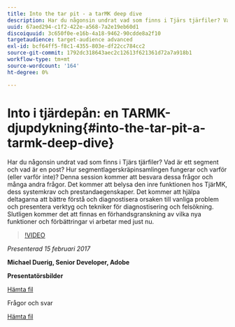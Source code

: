 ```yaml
---
title: Into the tar pit - a tarMK deep dive
description: Har du någonsin undrat vad som finns i Tjärs tjärfiler? Vad är ett segment och vad är en post? Hur segmentlagerskräpinsamlingen fungerar och varför (eller varför inte)? Denna session besvarar dessa frågor och många andra frågor.
uuid: 67aed294-c1f2-422e-a568-7a2e19eb60d1
discoiquuid: 3c650f0e-e16b-4a18-9462-90cdde8a2f10
targetaudience: target-audience advanced
exl-id: bcf64ff5-f8c1-4355-803e-df22cc784cc2
source-git-commit: 1792dc318643aec2c12613f621361d72a7a918b1
workflow-type: tm+mt
source-wordcount: '164'
ht-degree: 0%

---
```


# Into i tjärdepån: en TARMK-djupdykning{#into-the-tar-pit-a-tarmk-deep-dive}

Har du någonsin undrat vad som finns i Tjärs tjärfiler? Vad är ett segment och vad är en post? Hur segmentlagerskräpinsamlingen fungerar och varför (eller varför inte)? Denna session kommer att besvara dessa frågor och många andra frågor. Det kommer att belysa den inre funktionen hos TjärMK, dess systemkrav och prestandaegenskaper. Det kommer att hjälpa deltagarna att bättre förstå och diagnostisera orsaken till vanliga problem och presentera verktyg och tekniker för diagnostisering och felsökning. Slutligen kommer det att finnas en förhandsgranskning av vilka nya funktioner och förbättringar vi arbetar med just nu.

>[!VIDEO](https://video.tv.adobe.com/v/19138/?quality=9)

*Presenterad 15 februari 2017*

**Michael Duerig, Senior Developer, Adobe**

**Presentatörsbilder**

[Hämta fil](assets/aem-gems-tarmk-deep-dive.pptx)

Frågor och svar

[Hämta fil](assets/aem-gems-qandas-tarmk-deep-dive.pdf)
<!--
[Get back to the Overview](https://helpx.adobe.com/experience-manager/kt/eseminars/gems/aem-index.html)
-->
